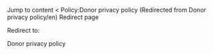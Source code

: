 Jump to content
< Policy:Donor privacy policy
(Redirected from Donor privacy policy/en)
Redirect page

Redirect to:

Donor privacy policy